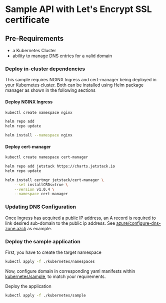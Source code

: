 # Sample API with Let's Encrypt SSL certificate

## Pre-Requirements

- a Kubernetes Cluster
- ability to manage DNS entries for a valid domain

### Deploy in-cluster dependencies

This sample requires NGINX Ingress and cert-manager being deployed in your Kubernetes cluster. Both can be installed using Helm package manager as shown in the following sections

#### Deploy NGINX Ingress

```bash
kubectl create namespace nginx

helm repo add
helm repo update

helm install --namespace nginx

```

#### Deploy cert-manager

```bash
kubectl create namespace cert-manager

helm repo add jetstack https://charts.jetstack.io
helm repo update

helm install certmgr jetstack/cert-manager \
    --set installCRDs=true \
    --version v1.0.4 \
    --namespace cert-manager

```

### Updating DNS Configuration

Once Ingress has acquired a public IP address, an A record is required to link desired sub-domain to the public ip address. See [azure/configure-dns-zone.azcli](azure/configure-dns-zone.azcli) as example.

### Deploy the sample application

First, you have to create the target namespace

```bash
kubectl apply -f ./kubernetes/namespaces

```

Now, configure domain in corresponding yaml manifests within [kubernetes/sample](kubernetes/sample), to match your requirements.

Deploy the application

```bash
kubectl apply -f ./kubernetes/sample

```
